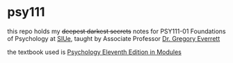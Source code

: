 # psy111

this repo holds my ~~deepest darkest secrets~~ notes for PSY111-01 Foundations of Psychology at [SIUe](http://siue.edu), taught by Associate Professor [Dr. Gregory Everrett](https://www.siue.edu/education/psychology/bios/everettbio.shtml)

the textbook used is [Psychology Eleventh Edition in Modules](https://www.amazon.com/Psychology-Modules-David-G-Myers/dp/1464167524)

